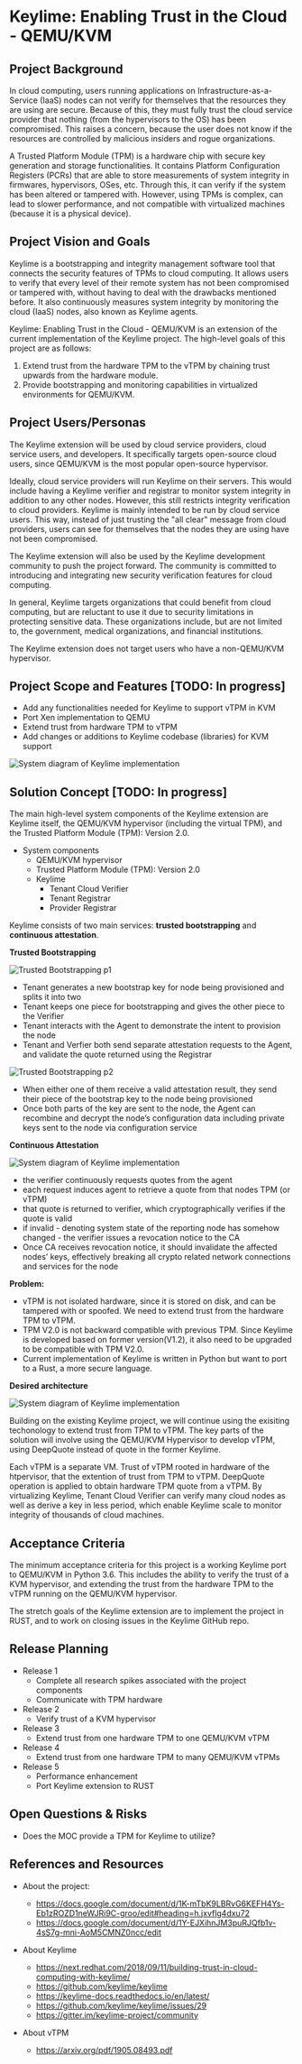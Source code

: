 ﻿# Keylime: Enabling Trust in the Cloud - QEMU/KVM


## Project Background
In cloud computing, users running applications on Infrastructure-as-a-Service (IaaS) nodes can not verify for themselves that the resources they are using are secure. Because of this, they must fully trust the cloud service provider that nothing (from the hypervisors to the OS) has been compromised. This raises a concern, because the user does not know if the resources are controlled by malicious insiders and rogue organizations. 

A Trusted Platform Module (TPM) is a hardware chip with secure key generation and storage functionalities. It contains Platform Configuration Registers (PCRs) that are able to store measurements of system integrity in firmwares, hypervisors, OSes, etc. Through this, it can verify if the system has been altered or tampered with. However, using TPMs is complex, can lead to slower performance, and not compatible with virtualized machines (because it is a physical device).

## Project Vision and Goals

Keylime is a bootstrapping and integrity management software tool that connects the security features of TPMs to cloud computing.  It allows users to verify that every level of their remote system has not been compromised or tampered with, without having to deal with the drawbacks mentioned before. It also continuously measures system integrity by monitoring the cloud (IaaS) nodes, also known as Keylime agents.

Keylime: Enabling Trust in the Cloud - QEMU/KVM is an extension of the current implementation of the Keylime project. The high-level goals of this project are as follows:

1. Extend trust from the hardware TPM to the vTPM by chaining trust upwards from the hardware module.
2. Provide bootstrapping and monitoring capabilities in virtualized environments for QEMU/KVM.


## Project Users/Personas
The Keylime extension will be used by cloud service providers, cloud service users, and developers.  It specifically targets open-source cloud users, since QEMU/KVM is the most popular open-source hypervisor. 

Ideally, cloud service providers will run Keylime on their servers.  This would include having a Keylime verifier and registrar to monitor system integrity in addition to any other nodes. However, this still restricts integrity verification to cloud providers.  Keylime is mainly intended to be run by cloud service users.  This way, instead of just trusting the "all clear" message from cloud providers, users can see for themselves that the nodes they are using have not been compromised.

The Keylime extension will also be used by the Keylime development community to push the project forward. The community is committed to introducing and integrating new security verification features for cloud computing.

In general, Keylime targets organizations that could benefit from cloud computing, but are reluctant to use it due to security limitations in protecting sensitive data.  These organizations include, but are not limited to, the government, medical organizations, and financial institutions.

The Keylime extension does not target users who have a non-QEMU/KVM hypervisor.


## Project Scope and Features [TODO: In progress]
- Add any functionalities needed for Keylime to support vTPM in KVM
- Port Xen implementation to QEMU
- Extend trust from hardware TPM to vTPM
- Add changes or additions to Keylime codebase (libraries) for KVM support

![System diagram of Keylime implementation](/assets/images/solution_diagram.png)


## Solution Concept [TODO: In progress]
The main high-level system components of the Keylime extension are Keylime itself, the QEMU/KVM hypervisor (including the virtual TPM), and the Trusted Platform Module (TPM): Version 2.0.

- System components
  - QEMU/KVM hypervisor
  - Trusted Platform Module (TPM): Version 2.0
  - Keylime
    - Tenant Cloud Verifier
    - Tenant Registrar
    - Provider Registrar
  
 Keylime consists of two main services: **trusted bootstrapping** and **continuous attestation**.
 
 **Trusted Bootstrapping**
 
 ![Trusted Bootstrapping p1](/assets/images/boot_p1.png)

 
  - Tenant generates a new bootstrap key for node being provisioned and splits it into two
  - Tenant keeps one piece for bootstrapping and gives the other piece to the Verifier
  - Tenant interacts with the Agent to demonstrate the intent to provision the node
  - Tenant and Verfier both send separate attestation requests to the Agent, and validate the quote returned using the Registrar
  
   ![Trusted Bootstrapping p2](/assets/images/boot_p2.png)
  
  - When either one of them receive a valid attestation result, they send their piece of the bootstrap key to the node being provisioned
  - Once both parts of the key are sent to the node, the Agent can recombine and decrypt the node’s configuration data including private keys sent to the node via configuration service

**Continuous Attestation**

 ![System diagram of Keylime implementation](/assets/images/attest_succ.png)
 
  - the verifier continuously requests quotes from the agent
  - each request induces agent to retrieve a quote from that nodes TPM (or vTPM) 
  - that quote is returned to verifier, which cryptographically verifies if the quote is valid
  - if invalid - denoting system state of the reporting node has somehow changed - the verifier issues a revocation notice to the CA
  - Once CA receives revocation notice, it should invalidate the affected nodes’ keys, effectively breaking all crypto related network connections and services for the node 

**Problem:** 
  - vTPM is not isolated hardware, since it is stored on disk, and can be tampered with or spoofed. We need to extend trust from the hardware TPM to vTPM. 
  - TPM V2.0 is not backward compatible with previous TPM. Since Keylime is developed based on former version(V1.2), it also need to be upgraded to be compatible with TPM V2.0.
  - Current implementation of Keylime is written in Python but want to port to a Rust, a more secure language.
  
**Desired architecture**
 
![System diagram of Keylime implementation](/assets/images/keylime_diagram.png)

Building on the existing Keylime project, we will continue using the exisiting techonology to extend trust from TPM to vTPM. The key parts of the solution will involve using the QEMU/KVM Hypervisor to develop vTPM, using DeepQuote instead of quote in the former Keylime.

Each vTPM is a separate VM. Trust of vTPM rooted in hardware of the htpervisor, that the extention of trust from TPM to vTPM. DeepQuote operation is applied to obtain hardware TPM quote from a vTPM. By virtualizing Keylime, Tenant Cloud Verifier can verify many cloud nodes as well as derive a key in less period, which enable Keylime scale to monitor integrity of thousands of cloud machines.

## Acceptance Criteria

The minimum acceptance criteria for this project is a working Keylime port to QEMU/KVM in Python 3.6.  This includes the ability to verify the trust of a KVM hypervisor, and extending the trust from the hardware TPM to the vTPM running on the QEMU/KVM hypervisor.

The stretch goals of the Keylime extension are to implement the project in RUST, and to work on closing issues in the Keylime GitHub repo.


## Release Planning
- Release 1
  - Complete all research spikes associated with the project components
  - Communicate with TPM hardware
- Release 2
  - Verify trust of a KVM hypervisor
- Release 3
  - Extend trust from one hardware TPM to one QEMU/KVM vTPM
- Release 4
  - Extend trust from one hardware TPM to many QEMU/KVM vTPMs
- Release 5
  - Performance enhancement
  - Port Keylime extension to RUST

## Open Questions & Risks
- Does the MOC provide a TPM for Keylime to utilize?

## References and Resources
- About the project: 
  - https://docs.google.com/document/d/1K-mTbK9LBRvG6KEFH4Ys-Eb1zROZD1neWJRi9C-groo/edit#heading=h.jxvflg4dxu72
  - https://docs.google.com/document/d/1Y-EJXihnJM3puRJQfb1v-4sS7g-mni-AoM5CMNZ0ncc/edit

- About Keylime
  - https://next.redhat.com/2018/09/11/building-trust-in-cloud-computing-with-keylime/
  - https://github.com/keylime/keylime
  - https://keylime-docs.readthedocs.io/en/latest/
  - https://github.com/keylime/keylime/issues/29
  - https://gitter.im/keylime-project/community

- About vTPM
  - https://arxiv.org/pdf/1905.08493.pdf
